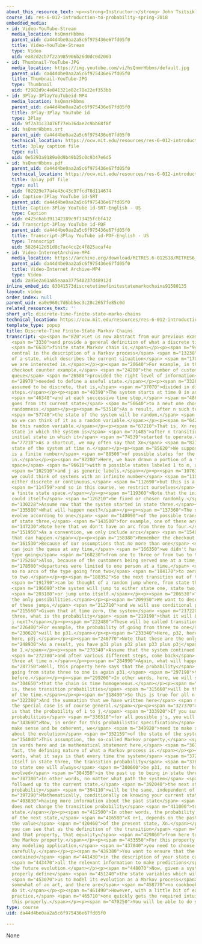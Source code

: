 ```yaml
---
about_this_resource_text: <p><strong>Instructor:</strong> John Tsitsiklis</p>
course_id: res-6-012-introduction-to-probability-spring-2018
embedded_media:
- id: Video-YouTube-Stream
  media_location: hsQnmrHbbms
  parent_uid: da44d4be0aa2a5c6f975436e67fd05f0
  title: Video-YouTube-Stream
  type: Video
  uid: ea82d2cb7f22a985906b26d0dc0d2003
- id: Thumbnail-YouTube-JPG
  media_location: https://img.youtube.com/vi/hsQnmrHbbms/default.jpg
  parent_uid: da44d4be0aa2a5c6f975436e67fd05f0
  title: Thumbnail-YouTube-JPG
  type: Thumbnail
  uid: f2982d9c4e841321e82c78e22ef353bb
- id: 3Play-3PlayYouTubeid-MP4
  media_location: hsQnmrHbbms
  parent_uid: da44d4be0aa2a5c6f975436e67fd05f0
  title: 3Play-3Play YouTube id
  type: 3Play
  uid: 9f7a31c33476f77eb36dae2c9bb68f8f
- id: hsQnmrHbbms.srt
  parent_uid: da44d4be0aa2a5c6f975436e67fd05f0
  technical_location: https://ocw.mit.edu/resources/res-6-012-introduction-to-probability-spring-2018/part-iii-random-processes/discrete-time-finite-state-marko-chains/hsQnmrHbbms.srt
  title: 3play caption file
  type: null
  uid: 0e5293a9189a0d9b49b25c0c9347e6d5
- id: hsQnmrHbbms.pdf
  parent_uid: da44d4be0aa2a5c6f975436e67fd05f0
  technical_location: https://ocw.mit.edu/resources/res-6-012-introduction-to-probability-spring-2018/part-iii-random-processes/discrete-time-finite-state-marko-chains/hsQnmrHbbms.pdf
  title: 3play pdf file
  type: null
  uid: f02929e77a4e43c43c97fcd78d114674
- id: Caption-3Play YouTube id-SRT
  parent_uid: da44d4be0aa2a5c6f975436e67fd05f0
  title: Caption-3Play YouTube id-SRT-English - US
  type: Caption
  uid: e425c6ab391142189c9f73425fcbf412
- id: Transcript-3Play YouTube id-PDF
  parent_uid: da44d4be0aa2a5c6f975436e67fd05f0
  title: Transcript-3Play YouTube id-PDF-English - US
  type: Transcript
  uid: 5826412d51d8c7ac4cc2c4f825acaf4e
- id: Video-InternetArchive-MP4
  media_location: https://archive.org/download/MITRES.6-012S18/MITRES6_012S18_L24-04_300k.mp4
  parent_uid: da44d4be0aa2a5c6f975436e67fd05f0
  title: Video-Internet Archive-MP4
  type: Video
  uid: 2a95e2a61a85eaaa377540237d48912d
inline_embed_id: 83041573discretetimefinitestatemarkochains91580135
layout: video
order_index: null
parent_uid: ea0e960c7d6bb5ec3c28c2657fe85c0d
related_resources_text: ''
short_url: discrete-time-finite-state-marko-chains
technical_location: https://ocw.mit.edu/resources/res-6-012-introduction-to-probability-spring-2018/part-iii-random-processes/discrete-time-finite-state-marko-chains
template_type: popup
title: Discrete-Time Finite-State Markov Chains
transcript: <p><span m="820">Let us now abstract from our previous example</span>
  <span m="3330">and provide a general definition of what a discrete time,</span>
  <span m="6630">finite state Markov chain is.</span></p><p><span m="9480">First,
  central in the description of a Markov process</span> <span m="13230">is the concept
  of a state, which describes the current situation</span> <span m="17020">of a system
  we are interested in.</span></p><p><span m="20640">For example, in the case of the
  checkout counter example,</span> <span m="24280">the number of customers in the
  queue</span> <span m="26580">provided the right level of information</span> <span
  m="28970">needed to define a useful state.</span></p><p><span m="33260">Time is
  assumed to be discrete, that is,</span> <span m="37070">divided in discrete time
  steps.</span></p><p><span m="40390">The system starts at time 0 in an initial state,</span>
  <span m="46340">and at each successive time step,</span> <span m="48650">the system
  goes from its current state</span> <span m="50640">to a next one chosen with some
  randomness.</span></p><p><span m="53510">As a result, after n such transitions,</span>
  <span m="57740">the state of the system will be random,</span> <span m="60590">and
  so we can think of it as a random variable.</span></p><p><span m="64260">Let Xn
  be this random variable.</span></p><p><span m="67210">That is, Xn represents the
  state in which the system is</span> <span m="71485">after n transitions from an
  initial state in which it</span> <span m="74539">started to operate.</span></p><p><span
  m="77210">As a shortcut, we may often say that Xn</span> <span m="82120">is the
  state of the system at time n.</span></p><p><span m="85620">We suppose that there
  is a finite number</span> <span m="88500">of possible states for the system to be
  in.</span></p><p><span m="92200">Here, we have drawn a portion of a finite state
  space</span> <span m="96610">with m possible states labeled 1 to m, using i</span>
  <span m="102910">and j as generic labels.</span></p><p><span m="107670">Of course,
  we could think of systems with an infinite number</span> <span m="110210">of states,
  either discrete or continuous,</span> <span m="112690">but this is a bit more complicated,</span>
  <span m="114759">and so in this course, we restrict ourselves</span> <span m="117150">to
  a finite state space.</span></p><p><span m="119360">Note that the initial state
  could itself</span> <span m="126210">be fixed or chosen randomly.</span></p><p><span
  m="130228">Assume now that the system started in state three.</span></p><p><span
  m="135580">What will happen next?</span></p><p><span m="137360">The system will
  evolve according to one</span> <span m="140090">of the possible transitions out
  of state three,</span> <span m="143500">for example, one of these arcs.</span></p><p><span
  m="147230">Note here that we don't have an arc from three to four.</span></p><p><span
  m="151950">As a convention, we only include arcs</span> <span m="154920">for transitions
  that can happen.</span></p><p><span m="158380">Remember the checkout counter example.</span></p><p><span
  m="161530">Because of our assumptions that no more than one</span> <span m="163900">person
  can join the queue at any time,</span> <span m="166350">we didn't have arcs of the
  type going</span> <span m="168230">from one to three or from two to ten.</span></p><p><span
  m="175260">Also, because of the customers being served one at a time,</span> <span
  m="178500">departures were limited to one person at a time,</span> <span m="181430">and
  so no arcs of the type going from two</span> <span m="184170">to zero or from nine
  to two.</span></p><p><span m="188352">So the next transition out of three</span>
  <span m="191790">can be thought of a random jump where, from state three,</span>
  <span m="196090">the system will jump to either state one, state two, state j,</span>
  <span m="203180">or jump unto itself.</span></p><p><span m="206530">These will be
  the only possibilities.</span></p><p><span m="209950">We want to describe the statistics
  of these jumps,</span> <span m="212710">and we will use conditional probabilities.</span></p><p><span
  m="215560">Given that at time zero, the system</span> <span m="217220">is in state
  three, what is the probability</span> <span m="219190">that it will be in state
  j next?</span></p><p><span m="222480">These will be called transition probabilities.</span></p><p><span
  m="226400">For example, the probability of going from three to one</span> <span
  m="230620">will be p31.</span></p><p><span m="233340">Here, p32, here, p33, and
  here, p3j.</span></p><p><span m="246770">Note that these are the only possibilities.</span></p><p><span
  m="248930">As a result, you have p31 plus p32 plus p33 plus p3j</span> <span m="266310">will
  be 1.</span></p><p><span m="270340">Assume that the system continued to evolve,</span>
  <span m="272780">and after various different steps, come back</span> <span m="278850">in
  three at time n.</span></p><p><span m="284990">Again, what will happen next?</span></p><p><span
  m="287750">Well, this property here says that the probability</span> <span m="290720">of
  going from state three to one is again p31,</span> <span m="297190">the same as
  before.</span></p><p><span m="299200">In other words, here, we will say</span> <span
  m="304650">that the chain is time homogeneous.</span></p><p><span m="312090">That
  is, these transition probabilities</span> <span m="315660">will be the same irrespective
  of the time.</span></p><p><span m="318490">So this is true for all n.</span></p><p><span
  m="322380">And the summation that we have written here</span> <span m="324260">for
  the special case is of course general.</span></p><p><span m="327370">What we have
  is that the probability of i to j,</span> <span m="333920">If you sum all of these
  probabilities</span> <span m="336510">for all possible j's, you will have one.</span></p><p><span
  m="343690">Now, in order for this probabilistic specification</span> <span m="346950">to
  make sense and be coherent, we</span> <span m="349920">need to make a big assumption
  about the evolution</span> <span m="352159">of the state of the system.</span></p><p><span
  m="354040">This assumption, the so-called Markov property,</span> <span m="356700">given
  in words here and in mathematical statement here,</span> <span m="363950">is in
  fact, the defining nature of what a Markov process is.</span></p><p><span m="368730">In
  words, what it says is that every time the system</span> <span m="372940">finds
  itself in state three, the transition probability</span> <span m="376980">of going
  to state one will always</span> <span m="380660">be p31, no matter how the system
  evolved</span> <span m="384350">in the past up to being in state three.</span></p><p><span
  m="387380">In other words, no matter what path the system</span> <span m="389980">has
  followed up to the current state,</span> <span m="392040">the next state transition
  probability</span> <span m="394110">will be the same, independent of that past.</span></p><p><span
  m="397290">Mathematically, conditionally on knowing your current state,</span> <span
  m="403830">having more information about the past state</span> <span m="407740">variables
  does not change the transition probability</span> <span m="411000">to your next
  state.</span></p><p><span m="412500">In other words, the probability distribution
  of the next state,</span> <span m="416580">X n+1, depends on the past only through
  the value</span> <span m="420460">of the present state, Xn.</span></p><p><span m="422670">So
  you can see that as the definition of the transition</span> <span m="426530">probability
  and that property, that equality</span> <span m="429860">from here to here, being
  the Markov property.</span></p><p><span m="433550">For this property to hold in
  any modeling application,</span> <span m="437040">you need to choose your state
  carefully.</span></p><p><span m="439380">You want to ensure that the information
  contained</span> <span m="441430">in the description of your state captures</span>
  <span m="443470">all the relevant information to make predictions</span> <span m="446110">about
  the future evolution.</span></p><p><span m="448070">Now, given a system, how to
  properly define</span> <span m="451240">the state variables which will allow</span>
  <span m="453070">us to model its evolution as a Markov process</span> <span m="456210">is
  somewhat of an art, and there are</span> <span m="458770">no cookbook recipes to
  do it.</span></p><p><span m="461490">However, with a little bit of experience and
  practice,</span> <span m="465710">one quickly gets the required intuition to do
  this properly.</span></p><p><span m="470250">You will be able to do so in that class.</span></p>
type: course
uid: da44d4be0aa2a5c6f975436e67fd05f0

---
```

None